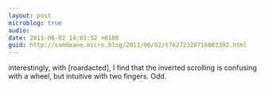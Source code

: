 ```yaml
---
layout: post
microblog: true
audio: 
date: 2011-06-02 14:01:52 +0100
guid: http://samdeane.micro.blog/2011/06/02/t76272320716603392.html
---
```

interestingly, with [roardacted], I find that the inverted scrolling is confusing with a wheel, but intuitive with two fingers. Odd.
